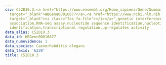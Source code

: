 ```yaml
---
csv: C52D10.3,<a href="https://www.ensembl.org/Homo_sapiens/Gene/Summary?db=core;g=WBGene00016877"
  target="_blank">WBGene00016877</a>,<a href="https://www.ncbi.nlm.nih.gov/pubmed/27496166"
  target="_blank"><i class="fas fa-file"></i></a>",genetic interference,functional
  association,RNA-seq assay,nucleotide sequence identification,nucleotide sequence
  identification,transcriptional regulation,up-regulates activity
data_alias: C52D10.3
data_id: WBGene00016877
data_numevidence: 1
data_species: Caenorhabditis elegans
data_taxid: '6239'
title: C52D10.3
---
```

